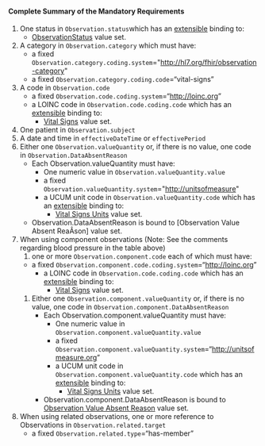 #### Complete Summary of the Mandatory Requirements

1.  One status in `Observation.status`which has an [extensible]({{site.data.fhir.path}}terminologies.html#extensible) binding to:
    -    [ObservationStatus] value set.
1.  A category in `Observation.category` which must have:
    -   a fixed `Observation.category.coding.system`="http://hl7.org/fhir/observation-category"
    -   a fixed `Observation.category.coding.code`=“vital-signs”
1.  A code in `Observation.code`
    -   a fixed `Observation.code.coding.system`=“<http://loinc.org>”
    -   a LOINC code in `Observation.code.coding.code` which has an [extensible]({{site.data.fhir.path}}terminologies.html#extensible) binding to:
         -   [Vital Signs] value set.                
1.  One patient in `Observation.subject`
1.  A date and time in `effectiveDateTime` or `effectivePeriod`
1.  Either one `Observation.valueQuantity` or, if there is no value, one code in `Observation.DataAbsentReason`
    -   Each Observation.valueQuantity must have:
        -   One numeric value in `Observation.valueQuantity.value`
        -   a fixed `Observation.valueQuantity.system`="<http://unitsofmeasure>"
        -   a UCUM unit code in `Observation.valueQuantity.code` which has an [extensible]({{site.data.fhir.path}}terminologies.html#extensible) binding to:
             -   [Vital Signs Units] value set.
    -   Observation.DataAbsentReason is bound to [Observation Value
        Absent ReaÂson] value set.
1.  When using component observations (Note: See
    the comments regarding blood pressure in the table above)
    1. one or more `Observation.component.code` each of which must have:
      -   a fixed
          `Observation.component.code.coding.system`=“<http://loinc.org>”
           -   a LOINC code in `Observation.code.coding.code` which has an [extensible]({{site.data.fhir.path}}terminologies.html#extensible) binding to:
               -   [Vital Signs] value set.
    1.  Either one `Observation.component.valueQuantity` or, if there is
          no value, one code in `Observation.component.DataAbsentReason`
          -   Each Observation.component.valueQuantity must have:
              -   One numeric value in
                  `Observation.component.valueQuantity.value`
              -   a fixed `Observation.component.valueQuantity.system`=“<http://unitsofmeasure.org>”
              -   a UCUM unit code in
                  `Observation.component.valueQuantity.code` which has an [extensible]({{site.data.fhir.path}}terminologies.html#extensible) binding to:
                   -   [Vital Signs Units] value set.
          -   Observation.component.DataAbsentReason is bound to [Observation
              Value Absent Reason] value set.
1.  When using related observations, one or more reference
    to Observations in `Observation.related.target`
    -   a fixed `Observation.related.type`=“has-member”

 [Vital Signs]: ValueSet-us-core-observation-ccdavitalsignresult.html
  [Vital Signs Units]: {{site.data.fhir.path}}valueset-ucum-vitals-common.html
  [extensible bindings]: Implementation_Guide#Extensible_binding_for_CodeableConcept_Datatype "wikilink"
  [using multiple codes]: Implementation_Guide#Using_multiple_codes_with_CodeableConcept_Datatype "wikilink"
  [ObservationStatus]: {{site.data.fhir.path}}valueset-observation-status.html
 [Observation Value Absent Reason]: {http://hl7.org/fhir/ValueSet/data-absent-reason
